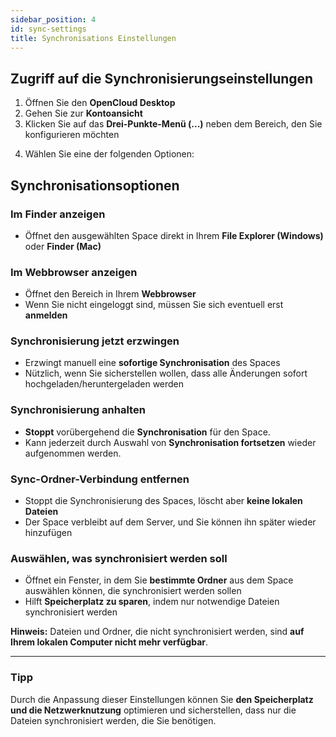 ```yaml
---
sidebar_position: 4
id: sync-settings
title: Synchronisations Einstellungen
---
```


## Zugriff auf die Synchronisierungseinstellungen

1. Öffnen Sie den **OpenCloud Desktop**
2. Gehen Sie zur **Kontoansicht**
3. Klicken Sie auf das **Drei-Punkte-Menü (...)** neben dem Bereich, den Sie konfigurieren möchten

<!-- <img src={require("./img/sync-settings/sync-settings-three-dot.png").default} alt="Admin spaces" width="400"/> -->

4. Wählen Sie eine der folgenden Optionen:

## **Synchronisationsoptionen**

<!-- <img src={require("./img/sync-settings/sync-settings-menu.png").default}  width="400"/> -->

### Im Finder anzeigen

- Öffnet den ausgewählten Space direkt in Ihrem **File Explorer (Windows)** oder **Finder (Mac)**

### Im Webbrowser anzeigen

- Öffnet den Bereich in Ihrem **Webbrowser**
- Wenn Sie nicht eingeloggt sind, müssen Sie sich eventuell erst **anmelden**

### Synchronisierung jetzt erzwingen

- Erzwingt manuell eine **sofortige Synchronisation** des Spaces
- Nützlich, wenn Sie sicherstellen wollen, dass alle Änderungen sofort hochgeladen/heruntergeladen werden

### Synchronisierung anhalten

- **Stoppt** vorübergehend die **Synchronisation** für den Space.
- Kann jederzeit durch Auswahl von **Synchronisation fortsetzen** wieder aufgenommen werden.

### Sync-Ordner-Verbindung entfernen

- Stoppt die Synchronisierung des Spaces, löscht aber **keine lokalen Dateien**
- Der Space verbleibt auf dem Server, und Sie können ihn später wieder hinzufügen

### Auswählen, was synchronisiert werden soll

- Öffnet ein Fenster, in dem Sie **bestimmte Ordner** aus dem Space auswählen können, die synchronisiert werden sollen
- Hilft **Speicherplatz zu sparen**, indem nur notwendige Dateien synchronisiert werden

<!-- <img src={require("./img/sync-settings/sync-settings-choose-what-to-sync.png").default} alt="choose what to sync" width="400"/>-->

**Hinweis:** Dateien und Ordner, die nicht synchronisiert werden, sind **auf Ihrem lokalen Computer nicht mehr verfügbar**.

---

### **Tipp**

Durch die Anpassung dieser Einstellungen können Sie **den Speicherplatz und die Netzwerknutzung** optimieren und sicherstellen, dass nur die Dateien synchronisiert werden, die Sie benötigen.
